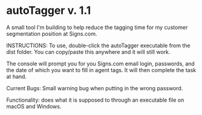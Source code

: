 # autoTagger v. 1.1
A small tool I'm building to help reduce the tagging time for my customer segmentation position at Signs.com.

INSTRUCTIONS: To use, double-click the autoTagger executable from the dist folder. You can copy/paste this anywhere and it will still work.

The console will prompt you for you Signs.com email login, passwords, and the date of which you want to fill in agent tags. It will then complete the task at hand.

Current Bugs: Small warning bug when putting in the wrong password.

Functionality: does what it is supposed to through an executable file on macOS and Windows.



